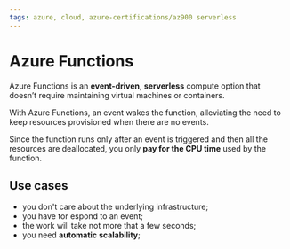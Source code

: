 ```yaml
---
tags: azure, cloud, azure-certifications/az900 serverless
---
```


# Azure Functions

Azure Functions is an **event-driven**, **serverless** compute option that doesn’t require maintaining virtual machines or containers.

With Azure Functions, an event wakes the function, alleviating the need to keep resources provisioned when there are no events.

Since the function runs only after an event is triggered and then all the resources are deallocated, you only **pay for the CPU time** used by the function.

## Use cases

* you don't care about the underlying infrastructure;
* you have tor espond to an event;
* the work will take not more that a few seconds;
* you need **automatic scalability**;
  